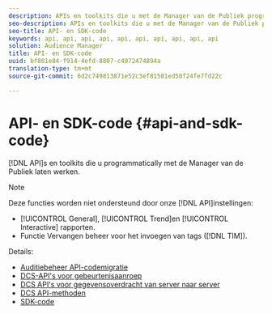 ```yaml
---
description: APIs en toolkits die u met de Manager van de Publiek programmatically laten werken.
seo-description: APIs en toolkits die u met de Manager van de Publiek programmatically laten werken.
seo-title: API- en SDK-code
keywords: api, api, api, api, api, api, api, api, api, api
solution: Audience Manager
title: API- en SDK-code
uuid: bf801e84-f914-4efd-8807-c4972474894a
translation-type: tm+mt
source-git-commit: 6d2c749813871e52c3ef81581ed50f24fe7fd22c

---
```



# API- en SDK-code {#api-and-sdk-code}

[!DNL API]s en toolkits die u programmatically met de Manager van de Publiek laten werken.

>[!NOTE]
>
>Deze functies worden niet ondersteund door onze [!DNL API]instellingen:
>
>* [!UICONTROL General], [!UICONTROL Trend]en [!UICONTROL Interactive] rapporten.
>* Functie Vervangen beheer voor het invoegen van tags ([!DNL TIM]).


Details:

* [Auditiebeheer API-codemigratie](api-swagger-migration.md)
* [DCS-API&#39;s voor gebeurtenisaanroep](dcs-intro/dcs-event-calls/dcs-event-calls.md)
* [DCS API&#39;s voor gegevensoverdracht van server naar server](dcs-intro/dcs-s2s/dcs-s2s.md)
* [DCS API-methoden](dcs-intro/dcs-api-reference/dcs-api-methods.md)
* [SDK-code](/help/using/api/aam-sdk.md)
